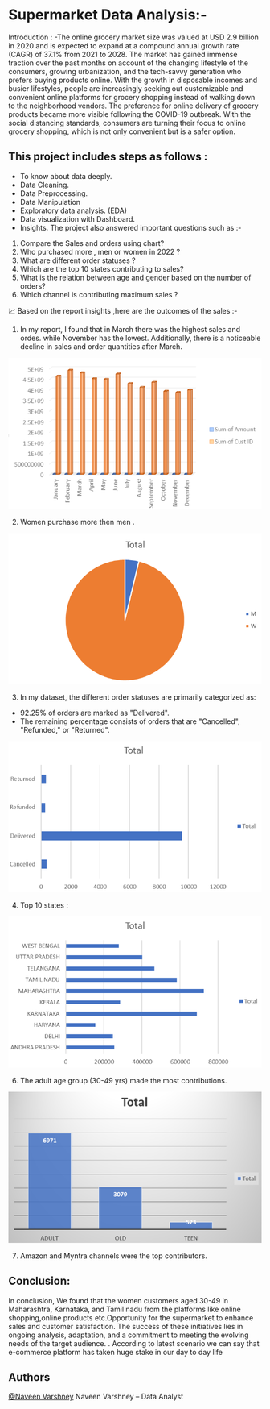 # Supermarket Data Analysis:- 

Introduction :
-The online grocery market size was valued at USD 2.9 billion in 2020 and is expected to expand at a compound annual growth rate (CAGR) of 37.1% from 2021 to 2028. The market has gained immense traction over the past months on account of the changing lifestyle of the consumers, growing urbanization, and the tech-savvy generation who prefers buying products online. With the growth in disposable incomes and busier lifestyles, people are increasingly seeking out customizable and convenient online platforms for grocery shopping instead of walking down to the neighborhood vendors. The preference for online delivery of grocery products became more visible following the COVID-19 outbreak. With the social distancing standards, consumers are turning their focus to online grocery shopping, which is not only convenient but is a safer option.  

This project includes steps as follows :
-
-	To know about data deeply.
-	Data Cleaning.
-	Data Preprocessing.
-  	Data Manipulation 
-	Exploratory data analysis. (EDA)
-	Data visualization with Dashboard.
-    Insights.
  The project also answered important questions such as :-
1.	Compare the Sales and orders using chart?
2.	Who purchased more , men or women in 2022 ?
3.	What are different order statuses ?
4.	Which are the top 10 states contributing to sales?
5.	What is the relation between age and gender based on the number of orders?
6.	Which channel is contributing maximum sales ?


📈 Based on the report insights ,here are the outcomes of the sales :-
1.	In my report, I found that in March there was the highest sales and ordes. while November has the lowest. Additionally, there is a noticeable decline in sales and order quantities after March.
<p align="center">
  <img width="600" height="300" src="sales pic/Screenshot 2024-02-01 123247.png">
</p>
  

2.	Women  purchase more  then men .
  <p align="center">
  <img width="600" height="300" src="sales%20pic/Screenshot%202024-02-01%20123204.png">
</p>
 

3.	In my dataset, the different order statuses are primarily categorized as:
-	92.25% of orders are marked as "Delivered".
-	The remaining percentage consists of orders that are "Cancelled", "Refunded," or "Returned".
  <p align="center">
  <img width="600" height="300" src="sales pic/Screenshot 2024-02-01 123328.png">
</p>
 
4.	Top 10 states :
  <p align="center">
  <img width="600" height="300" src="sales pic/Screenshot 2024-02-01 123403.png">
</p>
 
 
6.	The adult age group (30-49 yrs) made the most contributions.
 <p align="center">
  <img width="600" height="300" src="sales pic/Screenshot 2024-02-01 123441.png">
</p>
 
7.	Amazon and Myntra channels were the top contributors.
 

Conclusion:
-
In conclusion, We found that the women customers aged 30-49 in Maharashtra, Karnataka, and Tamil nadu from the  platforms like online shopping,online products etc.Opportunity for the supermarket to enhance sales and customer satisfaction. The success of these initiatives lies in ongoing analysis, adaptation, and a commitment to meeting the evolving needs of the target audience. . According to latest scenario we can say that e-commerce platform has taken huge stake in our day to day life








## Authors
[@Naveen Varshney]( https://github.com/naveenvar07)
Naveen Varshney – Data Analyst

